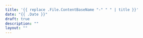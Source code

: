 ```yaml
---
title: '{{ replace .File.ContentBaseName "-" " " | title }}'
date: "{{ .Date }}"
draft: true
description: ""
layout: ""
---
```

